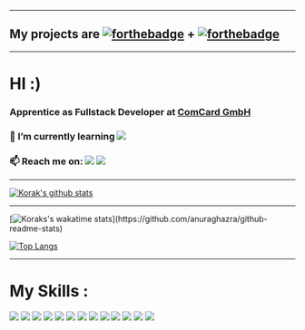 <!--
**Korak-997/Korak-997** is a ✨ _special_ ✨ repository because its `README.md` (this file) appears on your GitHub profile.

Here are some ideas to get you started:

- 🔭 I’m currently working on ...
- 👯 I’m looking to collaborate on ...
- 🤔 I’m looking for help with ...
- 💬 Ask me about ...
- 📫 How to reach me: ...
- 😄 Pronouns: ...
- ⚡ Fun fact: ...
-->

------------------------
## My projects are [![forthebadge](https://forthebadge.com/images/badges/powered-by-coffee.svg)](https://forthebadge.com) + [![forthebadge](https://forthebadge.com/images/badges/powered-by-electricity.svg)](https://forthebadge.com) 
-------------------------
# HI :)

### Apprentice as Fullstack Developer at [ComCard GmbH](https://www.comcard.de/)
 ### 🌱 I’m currently learning  <img src="https://img.shields.io/badge/kotlin-%230095D5.svg?&style=for-the-badge&logo=kotlin&logoColor=white"/>


### 📫 Reach me on: [<img src="https://img.shields.io/badge/<Korak>%20-%231DA1F2.svg?&style=for-the-badge&logo=Twitter&logoColor=white"/>](https://twitter.com/Dani60579343) [<img src="https://img.shields.io/badge/<danikorak997>%20-%23E4405F.svg?&style=for-the-badge&logo=Instagram&logoColor=white"/>](https://www.instagram.com/danikorak997/?r=nametag)
------------------------

[![Korak's github stats](https://github-readme-stats.vercel.app/api?username=Korak-997&count_private=true&show_icons=true&custom_title=Status&theme=merko)](https://github.com/anuraghazra/github-readme-stats)

---------------------------------------------------

[![Koraks's wakatime stats](https://github-readme-stats.vercel.app/api/wakatime?username=Danito997&theme=merko&layout=compact&custom_title=What%20i%20code%20:)](https://github.com/anuraghazra/github-readme-stats)


[![Top Langs](https://github-readme-stats.vercel.app/api/top-langs/?username=Korak-997&show_icons=true&layout=compact&theme=merko)](https://github.com/anuraghazra/github-readme-stats)

--------------------------------------------------

# My Skills :
<img src="https://img.shields.io/badge/javascript%20-%23323330.svg?&style=for-the-badge&logo=javascript&logoColor=%23F7DF1E"/>

<img src="https://img.shields.io/badge/html5%20-%23E34F26.svg?&style=for-the-badge&logo=html5&logoColor=white"/>

<img src="https://img.shields.io/badge/css3%20-%231572B6.svg?&style=for-the-badge&logo=css3&logoColor=white"/>

<img src="https://img.shields.io/badge/ruby-%23CC342D.svg?&style=for-the-badge&logo=ruby&logoColor=white"/>

<img src="https://img.shields.io/badge/markdown-%23000000.svg?&style=for-the-badge&logo=markdown&logoColor=white"/>

<img src="https://img.shields.io/badge/vuejs%20-%2335495e.svg?&style=for-the-badge&logo=vue.js&logoColor=%234FC08D"/>

<img src="https://img.shields.io/badge/bootstrap%20-%23563D7C.svg?&style=for-the-badge&logo=bootstrap&logoColor=white"/>

<img src="https://img.shields.io/badge/rails%20-%23CC0000.svg?&style=for-the-badge&logo=ruby-on-rails&logoColor=white"/>

<img src="https://img.shields.io/badge/SASS%20-hotpink.svg?&style=for-the-badge&logo=SASS&logoColor=white"/>

<img src="https://img.shields.io/badge/figma%20-%23F24E1E.svg?&style=for-the-badge&logo=figma&logoColor=white"/>

<img src="https://img.shields.io/badge/git%20-%23F05033.svg?&style=for-the-badge&logo=git&logoColor=white"/>

<img src ="https://img.shields.io/badge/postgres-%23316192.svg?&style=for-the-badge&logo=postgresql&logoColor=white"/>

<img src ="https://img.shields.io/badge/sqlite-%2307405e.svg?&style=for-the-badge&logo=sqlite&logoColor=white"/>
